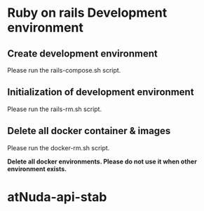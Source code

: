 # Ruby on rails Development environment
  
  
## Create development environment

Please run the rails-compose.sh script.
  
  
## Initialization of development environment

Please run the rails-rm.sh script.
  
  
## Delete all docker container & images

Please run the docker-rm.sh script.

**Delete all docker environments. Please do not use it when other environment exists.**
# atNuda-api-stab
